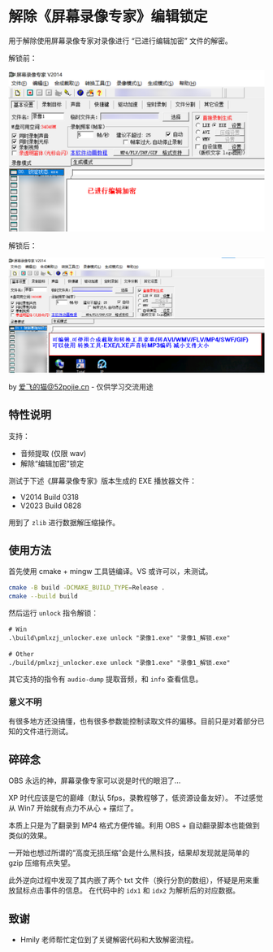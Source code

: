 # 解除《屏幕录像专家》编辑锁定

用于解除使用屏幕录像专家对录像进行 “已进行编辑加密” 文件的解密。

解锁前：

![锁定截图](assets/locked.webp)

解锁后：

![解锁后截图](assets/unlocked.webp)

by 爱飞的猫@52pojie.cn - 仅供学习交流用途

## 特性说明

支持：

- 音频提取 (仅限 wav)
- 解除“编辑加密”锁定

测试于下述《屏幕录像专家》版本生成的 EXE 播放器文件：

- V2014 Build 0318
- V2023 Build 0828

用到了 `zlib` 进行数据解压缩操作。

## 使用方法

首先使用 cmake + mingw 工具链编译。VS 或许可以，未测试。

```sh
cmake -B build -DCMAKE_BUILD_TYPE=Release .
cmake --build build
```

然后运行 `unlock` 指令解锁：

```shell
# Win
.\build\pmlxzj_unlocker.exe unlock "录像1.exe" "录像1_解锁.exe"

# Other
./build/pmlxzj_unlocker.exe unlock "录像1.exe" "录像1_解锁.exe"
```

其它支持的指令有 `audio-dump` 提取音频，和 `info` 查看信息。

### 意义不明

有很多地方还没搞懂，也有很多参数能控制读取文件的偏移。目前只是对着部分已知的文件进行测试。

## 碎碎念

OBS 永远的神，屏幕录像专家可以说是时代的眼泪了…

XP 时代应该是它的巅峰（默认 5fps，录教程够了，低资源设备友好）。
不过感觉从 Win7 开始就有点力不从心 + 摆烂了。

本质上只是为了翻录到 MP4 格式方便传输。利用 OBS + 自动翻录脚本也能做到类似的效果。

一开始也想过所谓的“高度无损压缩”会是什么黑科技，结果却发现就是简单的 gzip 压缩有点失望。

此外逆向过程中发现了其内嵌了两个 txt 文件（换行分割的数组），怀疑是用来重放鼠标点击事件的信息。
在代码中的 `idx1` 和 `idx2` 为解析后的对应数据。

## 致谢

- Hmily 老师帮忙定位到了关键解密代码和大致解密流程。

